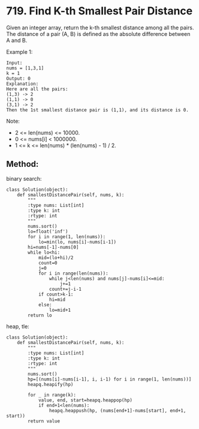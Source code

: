 # 719. Find K-th Smallest Pair Distance

Given an integer array, return the k-th smallest distance among all the pairs. The distance of a pair (A, B) is defined as the absolute difference between A and B.

Example 1:

    Input:
    nums = [1,3,1]
    k = 1
    Output: 0 
    Explanation:
    Here are all the pairs:
    (1,3) -> 2
    (1,1) -> 0
    (3,1) -> 2
    Then the 1st smallest distance pair is (1,1), and its distance is 0.

Note:
- 2 <= len(nums) <= 10000.
- 0 <= nums[i] < 1000000.
- 1 <= k <= len(nums) * (len(nums) - 1) / 2.

## Method:

binary search:

    class Solution(object):
        def smallestDistancePair(self, nums, k):
            """
            :type nums: List[int]
            :type k: int
            :rtype: int
            """
            nums.sort()
            lo=float('inf')
            for i in range(1, len(nums)):
                lo=min(lo, nums[i]-nums[i-1])
            hi=nums[-1]-nums[0]
            while lo<hi:
                mid=(lo+hi)/2
                count=0
                j=0
                for i in range(len(nums)):
                    while j<len(nums) and nums[j]-nums[i]<=mid:
                        j+=1
                    count+=j-i-1
                if count>k-1:
                    hi=mid
                else:
                    lo=mid+1
            return lo
            
heap, tle:

    class Solution(object):
        def smallestDistancePair(self, nums, k):
            """
            :type nums: List[int]
            :type k: int
            :rtype: int
            """
            nums.sort()
            hp=[(nums[i]-nums[i-1], i, i-1) for i in range(1, len(nums))]
            heapq.heapify(hp)
            
            for _ in range(k):
                value, end, start=heapq.heappop(hp)
                if end+1<len(nums):
                    heapq.heappush(hp, (nums[end+1]-nums[start], end+1, start))
            return value